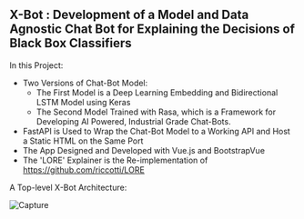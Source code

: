 ## **X-Bot** : Development of a Model and Data Agnostic Chat Bot for Explaining the Decisions of Black Box Classifiers 
In this Project:
- Two Versions of Chat-Bot Model: 
  - The First Model is a Deep Learning Embedding and Bidirectional LSTM Model using Keras
  - The Second Model Trained with Rasa, which is a Framework for Developing AI Powered, Industrial Grade Chat-Bots.
- FastAPI is Used to Wrap the Chat-Bot Model to a Working API and Host a Static HTML on the Same Port
- The App Designed and Developed with Vue.js and BootstrapVue
- The 'LORE' Explainer is the Re-implementation of https://github.com/riccotti/LORE

A Top-level X-Bot Architecture:

![Capture](https://user-images.githubusercontent.com/43795622/130700428-9738ce4c-9643-405c-83c7-ae5828da580d.PNG)

